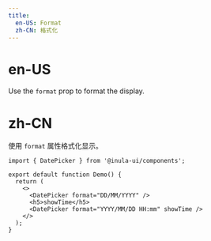 ```yaml
---
title:
  en-US: Format
  zh-CN: 格式化
---
```


# en-US

Use the `format` prop to format the display.

# zh-CN

使用 `format` 属性格式化显示。

```tsx
import { DatePicker } from '@inula-ui/components';

export default function Demo() {
  return (
    <>
      <DatePicker format="DD/MM/YYYY" />
      <h5>showTime</h5>
      <DatePicker format="YYYY/MM/DD HH:mm" showTime />
    </>
  );
}
```
